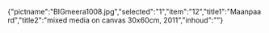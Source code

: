 {"pictname":"BIGmeera1008.jpg","selected":"1","item":"12","title1":"Maanpaard","title2":"mixed media on canvas 30x60cm, 2011","inhoud":""}